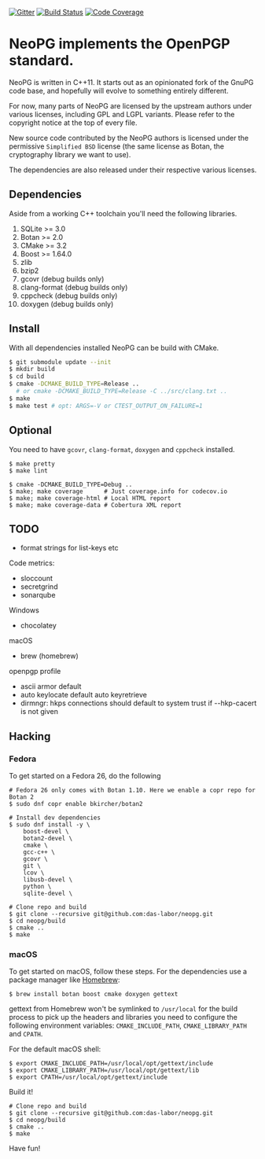 [![Gitter](https://badges.gitter.im/das-labor/neopg.svg)](https://gitter.im/das-labor/neopg)
[![Build Status](https://travis-ci.org/das-labor/neopg.svg?branch=master)](https://travis-ci.org/das-labor/neopg)
[![Code Coverage](https://codecov.io/gh/das-labor/neopg/branch/master/graph/badge.svg)](https://codecov.io/gh/das-labor/neopg)

# NeoPG implements the OpenPGP standard.

NeoPG is written in C++11.  It starts out as an opinionated fork of
the GnuPG code base, and hopefully will evolve to something entirely
different.

For now, many parts of NeoPG are licensed by the upstream authors
under various licenses, including GPL and LGPL variants.  Please refer
to the copyright notice at the top of every file.

New source code contributed by the NeoPG authors is licensed under the
permissive `Simplified BSD` license (the same license as Botan, the
cryptography library we want to use).

The dependencies are also released under their respective various
licenses.


## Dependencies

Aside from a working C++ toolchain you'll need the following libraries.

1. SQLite >= 3.0
1. Botan >= 2.0
1. CMake >= 3.2
1. Boost >= 1.64.0
1. zlib
1. bzip2
1. gcovr (debug builds only)
1. clang-format (debug builds only)
1. cppcheck (debug builds only)
1. doxygen (debug builds only)

## Install

With all dependencies installed NeoPG can be build with CMake.

```bash
$ git submodule update --init
$ mkdir build
$ cd build
$ cmake -DCMAKE_BUILD_TYPE=Release ..
  # or cmake -DCMAKE_BUILD_TYPE=Release -C ../src/clang.txt ..
$ make
$ make test # opt: ARGS=-V or CTEST_OUTPUT_ON_FAILURE=1
```

## Optional

You need to have `gcovr`, `clang-format`, `doxygen` and `cppcheck` installed.

```
$ make pretty
$ make lint
```

```
$ cmake -DCMAKE_BUILD_TYPE=Debug ..
$ make; make coverage      # Just coverage.info for codecov.io
$ make; make coverage-html # Local HTML report
$ make; make coverage-data # Cobertura XML report
```

## TODO

* format strings for list-keys etc

Code metrics:
- sloccount
- secretgrind
- sonarqube

Windows
- chocolatey

macOS
- brew (homebrew)

openpgp profile
- ascii armor default
- auto keylocate default auto keyretrieve
- dirmngr: hkps connections should default to system trust if --hkp-cacert is not given

## Hacking

### Fedora
To get started on a Fedora 26, do the following

```
# Fedora 26 only comes with Botan 1.10. Here we enable a copr repo for Botan 2
$ sudo dnf copr enable bkircher/botan2

# Install dev dependencies
$ sudo dnf install -y \
    boost-devel \
    botan2-devel \
    cmake \
    gcc-c++ \
    gcovr \
    git \
    lcov \
    libusb-devel \
    python \
    sqlite-devel \

# Clone repo and build
$ git clone --recursive git@github.com:das-labor/neopg.git
$ cd neopg/build
$ cmake ..
$ make
```

### macOS

To get started on macOS, follow these steps.
For the dependencies use a package manager like [Homebrew](https://brew.sh):

```
$ brew install botan boost cmake doxygen gettext
```

gettext from Homebrew won't be symlinked to `/usr/local` for the build process
to pick up the headers and libraries you need to configure the following environment
variables: `CMAKE_INCLUDE_PATH`, `CMAKE_LIBRARY_PATH` and `CPATH`.

For the default macOS shell:

```
$ export CMAKE_INCLUDE_PATH=/usr/local/opt/gettext/include
$ export CMAKE_LIBRARY_PATH=/usr/local/opt/gettext/lib
$ export CPATH=/usr/local/opt/gettext/include
```

Build it!

```
# Clone repo and build
$ git clone --recursive git@github.com:das-labor/neopg.git
$ cd neopg/build
$ cmake ..
$ make
```

Have fun!
